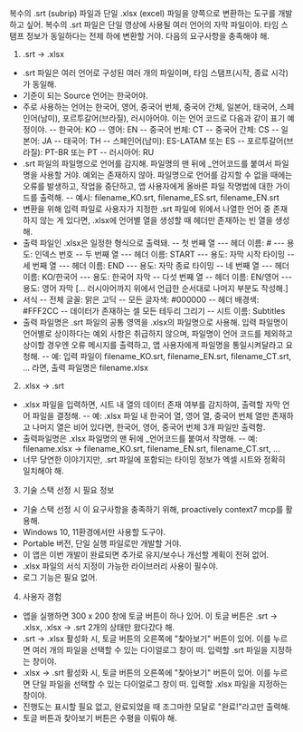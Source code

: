 복수의 .srt (subrip) 파일과 단일 .xlsx (excel) 파일을 양쪽으로 변환하는 도구를 개발하고 싶어.
복수의 .srt 파일은 단일 영상에 사용될 여러 언어의 자막 파일이야. 타임 스탬프 정보가 동일하다는 전제 하에 변환할 거야.
다음의 요구사항을 충족해야 해.
1. .srt -> .xlsx
- .srt 파일은 여러 언어로 구성된 여러 개의 파일이며, 타임 스탬프(시작, 종료 시각)가 동일해.
- 기준이 되는 Source 언어는 한국어야.
- 주로 사용하는 언어는 한국어, 영어, 중국어 번체, 중국어 간체, 일본어, 태국어, 스페인어(남미), 포르투갈어(브라질), 러시아어야. 이는 언어 코드로 다음과 같이 표기 예정이야.
-- 한국어: KO
-- 영어: EN
-- 중국어 번체: CT
-- 중국어 간체: CS
-- 일본어: JA
-- 태국어: TH
-- 스페인어(남미): ES-LATAM 또는 ES
-- 포르투갈어(브라질): PT-BR 또는 PT
-- 러시아어: RU
- .srt 파일의 파일명으로 언어를 감지해. 파일명의 맨 뒤에 _언어코드를 붙여서 파일명을 사용할 거야. 예외는 존재하지 않아. 파일명으로 언어를 감지할 수 없을 때에는 오류를 발생하고, 작업을 중단하고, 앱 사용자에게 올바른 파일 작명법에 대한 가이드를 출력해.
-- 예시: filename_KO.srt, filename_ES.srt, filename_EN.srt
- 변환을 위해 입력 파일로 사용자가 지정한 .srt 파일에 위에서 나열한 언어 중 존재하지 않는 게 있다면, .xlsx에 언어별 열을 생성할 때 헤더만 존재하는 빈 열을 생성해.
- 출력 파일인 .xlsx은 일정한 형식으로 출력돼.
-- 첫 번째 열
--- 헤더 이름: #
--- 용도: 인덱스 번호
-- 두 번째 열
--- 헤더 이름: START
--- 용도: 자막 시작 타이밍
-- 세 번째 열
--- 헤더 이름: END
--- 용도: 자막 종료 타이밍
-- 네 번째 열
--- 헤더 이름: KO/한국어
--- 용도: 한국어 자막
-- 다섯 번째 열
-- 헤더 이름: EN/영어
--- 용도: 영어 자막
[... 러시아어까지 위에서 언급한 순서대로 나머지 부분도 작성해.]
- 서식
-- 전체 글꼴: 맑은 고딕
-- 모든 글자색: 
#000000
-- 헤더 배경색: 
#FFF2CC
-- 데이터가 존재하는 셀 모든 테두리 그리기
-- 시트 이름: Subtitles
- 출력 파일명은 .srt 파일의 공통 영역을 .xlsx의 파일명으로 사용해. 입력 파일명이 언어별로 상이하다는 예외 사항은 취급하지 않으며, 파일명이 언어 코드를 제외하고 상이할 경우엔 오류 메시지를 출력하고, 앱 사용자에게 파일명을 통일시켜달라고 요청해.
-- 예: 입력 파일이 filename_KO.srt, filename_EN.srt, filename_CT.srt, ... 라면, 출력 파일명은 filename.xlsx
2. .xlsx -> .srt
- .xlsx 파일을 입력하면, 시트 내 열의 데이터 존재 여부를 감지하여, 출력할 자막 언어 파일을 결정해.
-- 예: .xlsx 파일 내 한국어 열, 영어 열, 중국어 번체 열만 존재하고 나머지 열은 비어 있다면, 한국어, 영어, 중국어 번체 3개 파일만 출력함.
- 출력파일명은 .xlsx 파일명의 맨 뒤에 _언어코드를 붙여서 작명해.
-- 예: filename.xlsx -> filename_KO.srt, filename_EN.srt, filename_CT.srt, ... 
- 너무 당연한 이야기지만, .srt 파일에 포함되는 타이밍 정보가 엑셀 시트와 정확히 일치해야 해.
3. 기술 스택 선정 시 필요 정보
- 기술 스택 선정 시 이 요구사항을 충족하기 위해, proactively context7 mcp를 활용해.
- Windows 10, 11환경에서만 사용할 도구야.
- Portable 버전, 단일 실행 파일로만 개발할 거야.
- 이 앱은 이번 개발이 완료되면 추가로 유지/보수나 개선할 계획이 전혀 없어.
- .xlsx 파일의 서식 지정이 가능한 라이브러리 사용이 필수야.
- 로그 기능은 필요 없어.
4. 사용자 경험
- 앱을 실행하면 300 x 200 창에 토글 버튼이 하나 있어. 이 토글 버튼은 .srt -> .xlsx, .xlsx -> .srt 2개의 상태만 왔다갔다 해.
- .srt -> .xlsx 활성화 시, 토글 버튼의 오른쪽에 "찾아보기" 버튼이 있어. 이를 누르면 여러 개의 파일을 선택할 수 있는 다이얼로그 창이 떠. 입력할 .srt 파일을 지정하는 창이야.
- .xlsx -> .srt 활성화 시, 토글 버튼의 오른쪽에 "찾아보기" 버튼이 있어. 이를 누르면 단일 파일을 선택할 수 있는 다이얼로그 창이 떠. 입력할 .xlsx 파일을 지정하는 창이야.
- 진행도는 표시할 필요 없고, 완료되었을 때 조그마한 모달로 "완료!"라고만 출력해.
- 토글 버튼과 찾아보기 버튼은 수평을 이뤄야 해.